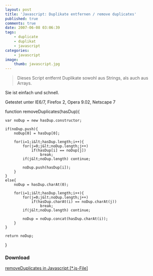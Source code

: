 ```yaml
---
layout: post
title: 'Javascript: Duplikate entfernen / remove duplicates'
published: true
comments: true
date: 2007-06-08 03:06:39
tags:
    - duplicate
    - duplikat
    - javascript
categories:
    - javascript
image:
    thumb: javascript.jpg
---
```

> Dieses Script entfernt Duplikate sowohl aus Strings, als auch aus Arrays.



Sie ist einfach und schnell.
  
Getestet unter IE6/7, Firefox 2, Opera 9.02, Netscape 7

function removeDuplicates(hasDup){
	
	var noDup = new hasDup.constructor;
	
	if(noDup.push){
		noDup[0] = hasDup[0];
	
		for(i=1;i&lt;hasDup.length;i++){
			for(j=0;j&lt;noDup.length;j++)
				if(hasDup[i] == noDup[j])
					break;
			if(j&lt;noDup.length) continue;
			
			noDup.push(hasDup[i]);
		}
	}
	else{
		noDup = hasDup.charAt(0);
			
		for(i=1;i&lt;hasDup.length;i++){
			for(j=0;j&lt;noDup.length;j++)
				if(hasDup.charAt(i) == noDup.charAt(j))
					break;
			if(j&lt;noDup.length) continue;
	
			noDup = noDup.concat(hasDup.charAt(i));
		}
	}
	
	return noDup;
}

### Download

[removeDuplicates in Javascript [*.js-File]][1]

 [1]: http://mediavrog.net/blog/wp-content/uploads/2007/06/duplicate2.js "removeDuplicates in Javascript [*.js-File]"